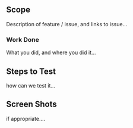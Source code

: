 ## Scope 
Description of feature / issue, and links to issue...

### Work Done
 What you did, and where you did it...

## Steps to Test
how can we test it...

## Screen Shots
if appropriate....





